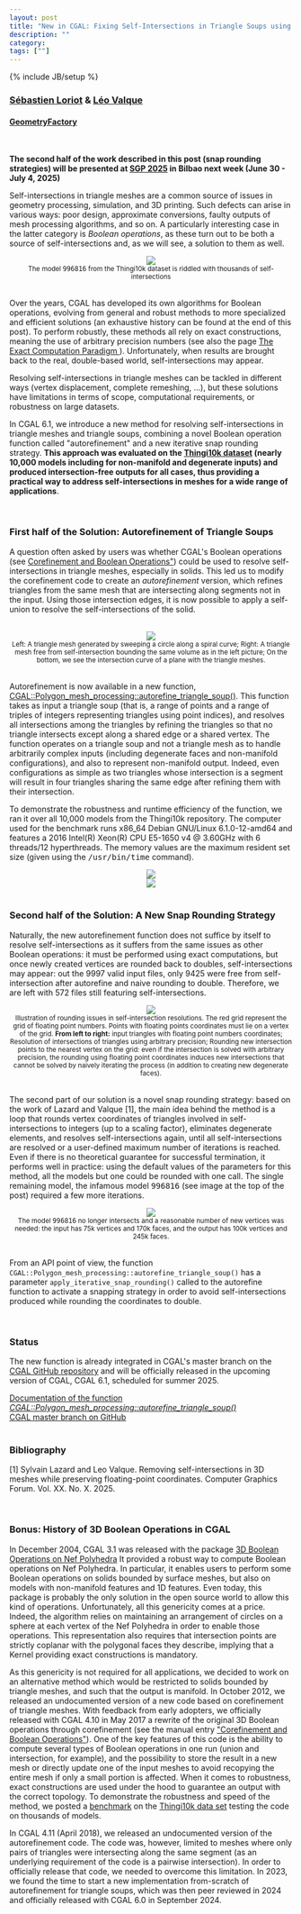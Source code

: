 ```yaml
---
layout: post
title: "New in CGAL: Fixing Self-Intersections in Triangle Soups using Snap Rounding"
description: ""
category:
tags: [""]
---
```

{% include JB/setup %}

<h3><a href="https://geometryfactory.com/who-we-are/">Sébastien Loriot</a> & <a href="https://geometryfactory.com/who-we-are/">Léo Valque</a></h3>
<h4><a href="https://geometryfactory.com/">GeometryFactory</a></h4>

<br>
<p><b>The second half of the work described in this post (snap rounding strategies)
will be presented at <a href="https://sgp2025.my.canva.site/">SGP 2025</a> in Bilbao next week (June 30 - July 4, 2025)</b></p>

<p>Self-intersections in triangle meshes are a common source of issues in geometry processing, simulation,
and 3D printing. Such defects can arise in various ways: poor design, approximate conversions,
faulty outputs of mesh processing algorithms, and so on.
A particularly interesting case in the latter category is <em>Boolean operations</em>, as these
turn out to be both a source of self-intersections and, as we will see,
a solution to them as well.
</p>

<div style="text-align:center;">
  <a href="../../../../images/996816-self-intersections.png"><img src="../../../../images/996816-self-intersections.png" style="max-width:95%"/></a>
  <br><small>The model <tt>996816</tt> from the Thingi10k dataset is riddled with thousands of self-intersections</small>
</div>
<br>

<p>
Over the years, CGAL has developed its own algorithms for Boolean operations,
evolving from general and robust methods to more specialized and efficient solutions
(an exhaustive history can be found at the end of this post). To perform robustly,
these methods all rely on exact constructions, meaning the use of arbitrary precision numbers
(see also the page <a href="https://www.cgal.org/exact.html">The Exact Computation Paradigm </a>).
Unfortunately, when results are brought back to the real, double-based world,
self-intersections may appear.</p>

<p>Resolving self-intersections in triangle meshes can be tackled in different ways (vertex
displacement, complete remeshing, ...), but these solutions have limitations in terms of scope,
computational requirements, or robustness on large datasets.</p>

<p>In CGAL 6.1, we introduce a new method for resolving self-intersections in triangle meshes
and triangle soups, combining a novel Boolean operation function called "autorefinement"
and a new iterative snap rounding strategy. <b>This approach was evaluated on
the <a href="https://ten-thousand-models.appspot.com/">Thingi10k dataset</a>
(nearly 10,000 models including for non-manifold and degenerate inputs) and produced intersection-free
outputs for all cases, thus providing a practical way to address self-intersections in meshes
for a wide range of applications</b>.</p>

<br>
<h3>First half of the Solution: Autorefinement of Triangle Soups</h3>

<p>A question often asked by users was whether CGAL's Boolean operations
(see <a href="https://doc.cgal.org/latest/Polygon_mesh_processing/index.html#title16">Corefinement
and Boolean Operations"</a>) could be used to resolve self-intersections in triangle meshes, especially in solids.
This led us to modify the corefinement code to create an <em>autorefinement</em> version,
which refines triangles from the same mesh that are intersecting along segments not in the input.
Using those intersection edges, it is now possible to apply a self-union to resolve the self-intersections
of the solid.</p>

<br>
<div style="text-align:center;">
  <a href="../../../../images/cylinder_autorefine.png"><img src="../../../../images/cylinder_autorefine.png" style="max-width:95%"/></a>
  <br><small>Left: A triangle mesh generated by sweeping a circle along a spiral curve;
             Right: A triangle mesh free from self-intersection bounding the same volume as in the left picture;
             On the bottom, we see the intersection curve of a plane with the triangle meshes.</small>
</div>
<br>

<p>Autorefinement is now available in a new function, <a href="https://doc.cgal.org/6.0/Polygon_mesh_processing/group__PMP__corefinement__grp.html#gaec85370aa0b2acc0919e5f8406cfb74c">CGAL::Polygon_mesh_processing::autorefine_triangle_soup()</a>.
This function takes as input a triangle soup (that is, a range of points and a range of triples of integers representing
triangles using point indices), and resolves all intersections among the triangles by refining the triangles
so that no triangle intersects except along a shared edge or a shared vertex. The function operates on a triangle soup
and not a triangle mesh as to handle arbitrarily complex inputs (including degenerate faces
and non-manifold configurations), and also to represent non-manifold output. Indeed,
even configurations as simple as two triangles whose intersection is a segment will result in
four triangles sharing the same edge after refining them with their intersection.
</p>

<p>
To demonstrate the robustness and runtime efficiency of the function, we ran it over
all 10,000 models from the Thingi10k repository.
The computer used for the benchmark runs x86_64 Debian GNU/Linux 6.1.0-12-amd64 and features
a 2016 Intel(R) Xeon(R) CPU E5-1650 v4 @ 3.60GHz with 6 threads/12 hyperthreads.
The memory values are the maximum resident set size (given using the <tt>/usr/bin/time</tt> command).
</p>

<div style="text-align:center;">
  <a href="../../../../images/autoref_runtime.png"><img src="../../../../images/autoref_runtime.png" style="max-width:95%"/></a>
</div>
<div style="text-align:center;">
  <a href="../../../../images/autoref_mem.png"><img src="../../../../images/autoref_mem.png" style="max-width:95%"/></a>
</div>

<br>
<h3>Second half of the Solution: A New Snap Rounding Strategy</h3>

<p>Naturally, the new autorefinement function does not suffice by itself to resolve self-intersections
as it suffers from the same issues as other Boolean operations: it must be performed using
exact computations, but once newly created vertices are rounded back to doubles, self-intersections
may appear: out the 9997 valid input files, only 9425 were free from self-intersection
after autorefine and naive rounding to double. Therefore, we are left with 572 files
still featuring self-intersections.</p>

<div style="text-align:center;">
  <a href="../../../../images/triangle_snap_error.png"><img src="../../../../images/triangle_snap_error.png" style="max-width:95%"/></a>
  <br><small>Illustration of rounding issues in self-intersection resolutions. The red grid represent the grid of floating point numbers.
             Points with floating points coordinates must lie on a vertex of the grid. <b>From left to right:</b> input triangles with floating point
             numbers coordinates; Resolution of intersections of triangles using arbitrary precision; Rounding new intersection points to the nearest
             vertex on the grid: even if the intersection is solved with arbitrary precision, the rounding using floating point coordinates
             induces new intersections that cannot be solved by naively iterating the process (in addition to creating new degenerate faces).
</small>
</div>
<br>

<p>The second part of our solution is a novel snap rounding strategy: based on the work of Lazard and Valque [1],
the main idea behind the method is a loop that rounds vertex coordinates of triangles involved
in self-intersections to integers (up to a scaling factor), eliminates degenerate
elements, and resolves self-intersections again, until all self-intersections are resolved
or a user-defined maximum number of iterations is reached. Even if there is no theoretical guarantee
for successful termination, it performs well in practice: using the default values of the parameters for this method,
all the models but one could be rounded with one call. The single remaining model, the infamous model
<tt>996816</tt> (see image at the top of the post) required a few more iterations.</p>

<div style="text-align:center;">
  <a href="../../../../images/996816-no-self-intersections.png"><img src="../../../../images/996816-no-self-intersections.png" style="max-width:95%"/></a>
  <br><small>The model <tt>996816</tt> no longer intersects and a reasonable number of new vertices was needed: the input has 75k vertices and 170k faces, and the output has 100k vertices and 245k faces.</small>
</div>
<br>

<p>From an API point of view, the function <code>CGAL::Polygon_mesh_processing::autorefine_triangle_soup()</code>
has a parameter <code>apply_iterative_snap_rounding()</code> called to the autorefine
function to activate a snapping strategy in order to avoid self-intersections produced while rounding the coordinates to double.</p>

<br>
<h3>Status</h3>

<p>The new function is already integrated in CGAL's master branch on the
<a href="https://github.com/CGAL/cgal/">CGAL GitHub repository</a> and
will be officially released in the upcoming version of CGAL, CGAL 6.1, scheduled for summer 2025.</p>

<i class="bi bi-book"></i>
<a href="https://doc.cgal.org/6.1/Polygon_mesh_processing/group__PMP__corefinement__grp.html#gaec85370aa0b2acc0919e5f8406cfb74c">Documentation of the function <em>CGAL::Polygon_mesh_processing::autorefine_triangle_soup()</em></a>
<br>
<i class="bi bi-arrow-down-circle"></i>
<a href="https://github.com/CGAL/cgal/tree/master">CGAL master branch on GitHub</a>
<br><br>

<h3>Bibliography</h3>

[1] Sylvain Lazard and Leo Valque. Removing self-intersections in 3D meshes while preserving floating-point coordinates. Computer Graphics Forum. Vol. XX. No. X. 2025.

<br>
<h3>Bonus: History of 3D Boolean Operations in CGAL</h3>

<p>In December 2004, CGAL 3.1 was released with the package <a href="https://doc.cgal.org/latest/Nef_3">3D Boolean Operations on Nef Polyhedra</a>
It provided a robust way to compute Boolean operations on Nef Polyhedra. In particular, it enables users to perform some Boolean operations
on solids bounded by surface meshes, but also on models with non-manifold features and 1D features. Even today, this package is probably
the only solution in the open source world to allow this kind of operations. Unfortunately, all this genericity comes at a price. Indeed, the algorithm
relies on maintaining an arrangement of circles on a sphere at each vertex of the Nef Polyhedra in order to enable those operations.
This representation also requires that intersection points are strictly coplanar with the polygonal faces they describe, implying that
a Kernel providing exact constructions is mandatory.
</p>

<p>As this genericity is not required for all applications, we decided to work on an alternative method which would be restricted to solids
bounded by triangle meshes, and such that the output is manifold. In October 2012, we released an undocumented version of a new code
based on corefinement of triangle meshes. With feedback from early adopters, we officially released with CGAL 4.10 in May 2017
a rewrite of the original 3D Boolean operations through corefinement (see the manual entry <a href="https://doc.cgal.org/latest/Polygon_mesh_processing/index.html#title16">"Corefinement and Boolean Operations"</a>).
One of the key features of this code is the ability to compute several types of Boolean operations in one run (union and intersection,
for example), and the possibility to store the result in a new mesh or directly update one of the input meshes to avoid recopying the entire
mesh if only a small portion is affected. When it comes to robustness, exact constructions are used under the hood to guarantee an output
with the correct topology. To demonstrate the robustness and speed of the method, we posted a <a href="https://www.linkedin.com/pulse/benchmarking-mesh-union-using-cgal-libigl-sebastien-loriot/">benchmark</a>
on the <a href="https://ten-thousand-models.appspot.com/">Thingi10k data set</a> testing the code on thousands of models.
</p>

<p>In CGAL 4.11 (April 2018), we released an undocumented version of the autorefinement code. The code was, however, limited to
meshes where only pairs of triangles were intersecting along the same segment (as an underlying requirement of the code is
a pairwise intersection). In order to officially release that code, we needed to overcome this limitation.
In 2023, we found the time to start a new implementation from-scratch of autorefinement for triangle soups,
which was then peer reviewed in 2024 and officially released with CGAL 6.0 in September 2024.
</p>